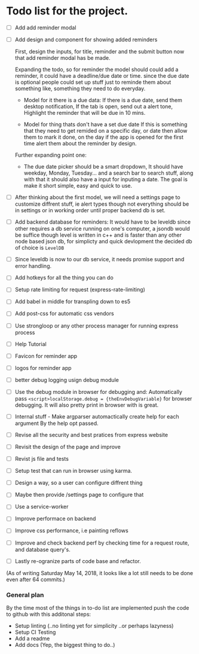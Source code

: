 # Todo list for the project.

- [ ] Add add reminder modal
- [ ] Add design and component for showing added reminders

  First, design the inputs, for title, reminder and the submit
  button now that add reminder modal has be made.

  Expanding the todo, so for reminder the model should
  could add a reminder, it could have a deadline/due date or time.
  since the due date is optional people could set up stuff just to reminde
  them about something like, something they need to do everyday.

    - Model for it there is a due data:
      If there is a due date, send them desktop notification,
      If the tab is open, send out a alert tone,
      Highlight the reminder that will be due in 10 mins.

    - Model for thing thats don't have a set due date
      If this is something that they need to get remided on a specific
      day, or date then allow them to mark it done, on the day if the app
      is opened for the first time alert them about the reminder by design.

  Further expanding point one:
    - The due date picker should be a smart dropdown, It should have
    weekday, Monday, Tuesday... and a search bar to search stuff, along with that
    it should also have a input for inputing a date. The goal is make it short simple, easy and
    quick to use.

- [ ] After thinking about the first model, we will need a settings
      page to customize diffrent stuff, ie alert types though not everything
      should be in settings or in working order until proper backend db is set.
- [ ] Add backend database for reminders:
        It would have to be leveldb since other requires a db service running
        on one's computer, a jsondb would be suffice though level is written in c++ and
        is faster than any other node based json db, for simplicty and quick devlopment the
        decided db of choice is `LevelDB`
- [ ] Since leveldb is now to our db service, it needs promise support and error handling.
- [ ] Add hotkeys for all the thing you can do
- [ ] Setup rate limiting for request (express-rate-limiting)
- [ ] Add babel in middle for transpling down to es5
- [ ] Add post-css for automatic css vendors
- [ ] Use strongloop or any other process manager for running express process
- [ ] Help Tutorial
- [ ] Favicon for reminder app
- [ ] logos for reminder app
- [ ] better debug logging usign debug module
- [ ] Use the debug module in browser for debugging and:
        Automatically pass `<script>localStorage.debug = {theEnvDebugVariable}`
        for browser debugging. It will also pretty print in browser with is great.
- [ ] Internal stuff - Make argparser automactically create help for each argument
      By the help opt passed.
- [ ] Revise all the security and best pratices from express website
- [ ] Revisit the design of the page and improve
- [ ] Revist js file and tests
- [ ] Setup test that can run in browser using karma.
- [ ] Design a way, so a user can configure diffrent thing
- [ ] Maybe then provide /settings page to configure that
- [ ] Use a service-worker
- [ ] Improve performace on backend
- [ ] Improve css performance, i.e painting reflows
- [ ] Improve and check backend perf by checking time for a request route,
    and database query's.
- [ ] Lastly re-ogranize parts of code base and refactor.

(As of writing Saturday May 14, 2018, it looks like a lot still needs to be done
even after 64 commits.)

### General plan

By the time most of the things in to-do list are implemented
push the code to github with this additonal steps:
  - Setup linting (..no linting yet for simplicity ..or perhaps lazyness)
  - Setup CI Testing
  - Add a readme
  - Add docs (Yep, the biggest thing to do..)
